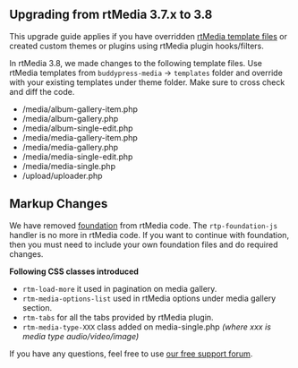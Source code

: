 ## Upgrading from rtMedia 3.7.x to 3.8

This upgrade guide applies if you have overridden [rtMedia template files](../developers/themes/templating-system.html) or created custom themes or plugins using rtMedia plugin hooks/filters.


In rtMedia 3.8, we made changes to the following template files. Use rtMedia templates from `buddypress-media` -> `templates` folder and override with your existing templates under theme folder. Make sure to cross check and diff the code.

* /media/album-gallery-item.php
* /media/album-gallery.php
* /media/album-single-edit.php
* /media/media-gallery-item.php
* /media/media-gallery.php
* /media/media-single-edit.php
* /media/media-single.php
* /upload/uploader.php


## Markup Changes

We have removed [foundation](http://foundation.zurb.com/) from rtMedia code. The `rtp-foundation-js` handler is no more in rtMedia code. If you want to continue with foundation, then you must need to include your own foundation files and do required changes.

**Following CSS classes introduced**

* `rtm-load-more`  it used in pagination on media gallery.
* `rtm-media-options-list` used in rtMedia options under media gallery section.
* `rtm-tabs` for all the tabs provided by rtMedia plugin.
* `rtm-media-type-XXX` class added on media-single.php *(where xxx is media type audio/video/image)*

If you have any questions, feel free to use [our free support forum](http://community.rtcamp.com/category/rtmedia/).
